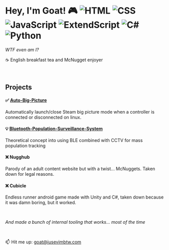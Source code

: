 # Hey, I'm Goat! 🎮 ![HTML](https://img.shields.io/badge/-HTML-orange) ![CSS](https://img.shields.io/badge/-CSS-blue) ![JavaScript](https://img.shields.io/badge/-JavaScript-yellow) ![ExtendScript](https://img.shields.io/badge/-ExtendScript-lightgrey) ![C#](https://img.shields.io/badge/-C%23-purple) ![Python](https://img.shields.io/badge/-Python-green)

*WTF even am I?*

☕ English breakfast tea and McNugget enjoyer

<br>

## Projects
#### ✅ [Auto-Big-Picture](https://github.com/goatvisuals/auto-big-picture)
Automatically launch/close Steam big picture mode when a controller is connected or disconnected on linux.


#### 💡 [Bluetooth-Population-Surveillance-System](https://github.com/goatvisuals/bluetooth-population-surveillance-system)
Theoretical concept into using BLE combined with CCTV for mass population tracking


#### ❌ Nugghub
Parody of an adult content website but with a twist... McNuggets. Taken down for legal reasons.


#### ❌ Cubicle
Endless runner android game made with Unity and C#, taken down because it was damn boring, but it worked.


<br>

*And made a bunch of internal tooling that works... most of the time*

<br>

📫 Hit me up: goat@iusevimbtw.com
